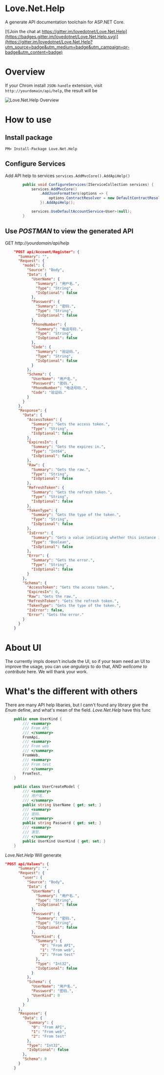 # Love.Net.Help

A generate API documentation toolchain for ASP.NET Core.

[![Join the chat at https://gitter.im/lovedotnet/Love.Net.Help](https://badges.gitter.im/lovedotnet/Love.Net.Help.svg)](https://gitter.im/lovedotnet/Love.Net.Help?utm_source=badge&utm_medium=badge&utm_campaign=pr-badge&utm_content=badge) 

# Overview

If your Chrom install `JSON-handle` extension, visit `http://yourdomain/api/help`, the result will be

![Love.Net.Help Overview](images/JSON-handle.PNG)

# How to use

## Install package

`PM> Install-Package Love.Net.Help`

## Configure Services

Add API help to services `services.AddMvcCore().AddApiHelp()`

```C#
        public void ConfigureServices(IServiceCollection services) {
            services.AddMvcCore()
                .AddJsonFormatters(options => {
                    options.ContractResolver = new DefaultContractResolver();
                }).AddApiHelp();

            services.UseDefaultAccountService<User>(null);
        }

```

## Use *POSTMAN* to view the generated API

GET *http://yourdomain/api/help*

```JSON
    "POST api/Account/Register": {
      "Summary": "",
      "Request": {
        "model": {
          "Source": "Body",
          "Data": {
            "UserName": {
              "Summary": "用户名.",
              "Type": "String",
              "IsOptional": false
            },
            "Password": {
              "Summary": "密码.",
              "Type": "String",
              "IsOptional": false
            },
            "PhoneNumber": {
              "Summary": "电话号码.",
              "Type": "String",
              "IsOptional": false
            },
            "Code": {
              "Summary": "验证码.",
              "Type": "String",
              "IsOptional": false
            }
          },
          "Schema": {
            "UserName": "用户名.",
            "Password": "密码.",
            "PhoneNumber": "电话号码.",
            "Code": "验证码."
          }
        }
      },
      "Response": {
        "Data": {
          "AccessToken": {
            "Summary": "Gets the access token.",
            "Type": "String",
            "IsOptional": false
          },
          "ExpiresIn": {
            "Summary": "Gets the expires in.",
            "Type": "Int64",
            "IsOptional": false
          },
          "Raw": {
            "Summary": "Gets the raw.",
            "Type": "String",
            "IsOptional": false
          },
          "RefreshToken": {
            "Summary": "Gets the refresh token.",
            "Type": "String",
            "IsOptional": false
          },
          "TokenType": {
            "Summary": "Gets the type of the token.",
            "Type": "String",
            "IsOptional": false
          },
          "IsError": {
            "Summary": "Gets a value indicating whether this instance is error.",
            "Type": "Boolean",
            "IsOptional": false
          },
          "Error": {
            "Summary": "Gets the error.",
            "Type": "String",
            "IsOptional": false
          }
        },
        "Schema": {
          "AccessToken": "Gets the access token.",
          "ExpiresIn": 0,
          "Raw": "Gets the raw.",
          "RefreshToken": "Gets the refresh token.",
          "TokenType": "Gets the type of the token.",
          "IsError": false,
          "Error": "Gets the error."
        }
      }
    }
```

# About UI

The currently impls doesn't include the UI, so if your team need an UI to improve the usage, you can use *angularjs* to do that, AND *wellcome to contribute* here. We will thank
your work.

# What's the different with others

There are many API help libaries, but I cann't found any library give the *Enum* define, and what's mean of the field. *Love.Net.Help* have this func

```C#
    public enum UserKind {
        /// <summary>
        /// From API
        /// </summary>
        FromApi,
        /// <summary>
        /// From web
        /// </summary>
        FromWeb,
        /// <summary>
        /// From test
        /// </summary>
        FromTest,
    }

    public class UserCreateModel {
        /// <summary>
        /// 用户名.
        /// </summary>
        public string UserName { get; set; }
        /// <summary>
        /// 密码.
        /// </summary>
        public string Password { get; set; }
        /// <summary>
        /// 类型.
        /// </summary>
        public UserKind UserKind { get; set; }
    }
```

*Love.Net.Help* Will generate

```JSON
"POST api/Values": {
      "Summary": "",
      "Request": {
        "user": {
          "Source": "Body",
          "Data": {
            "UserName": {
              "Summary": "用户名.",
              "Type": "String",
              "IsOptional": false
            },
            "Password": {
              "Summary": "密码.",
              "Type": "String",
              "IsOptional": false
            },
            "UserKind": {
              "Summary": {
                "0": "From API",
                "1": "From web",
                "2": "From test"
              },
              "Type": "Int32",
              "IsOptional": false
            }
          },
          "Schema": {
            "UserName": "用户名.",
            "Password": "密码.",
            "UserKind": 0
          }
        }
      },
      "Response": {
        "Data": {
          "Summary": {
            "0": "From API",
            "1": "From web",
            "2": "From test"
          },
          "Type": "Int32",
          "IsOptional": false
        },
        "Schema": 0
      }
    }
```